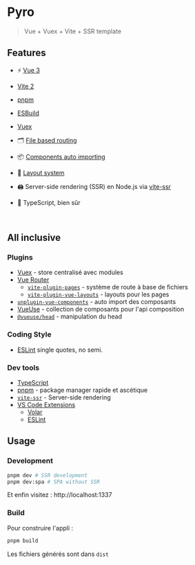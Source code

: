 # Pyro

> Vue + Vuex + Vite + SSR template

## Features

- ⚡️ [Vue 3](https://github.com/vuejs/vue-next)

- [Vite 2](https://github.com/vitejs/vite)

- [pnpm](https://pnpm.js.org/)

- [ESBuild](https://github.com/evanw/esbuild)

- [Vuex](https://github.com/vuejs/vuex)

- 🗂 [File based routing](./src/pages)

- 📦 [Components auto importing](./src/components)

- 📑 [Layout system](./src/layouts)

- 🖨 Server-side rendering (SSR) en Node.js via [vite-ssr](https://github.com/frandiox/vite-ssr)

- 🦾 TypeScript, bien sûr

<br>

## All inclusive

### Plugins

- [Vuex](https://github.com/vuejs/vuex) - store centralisé avec modules
- [Vue Router](https://github.com/vuejs/vue-router)
  - [`vite-plugin-pages`](https://github.com/hannoeru/vite-plugin-pages) - système de route à base de fichiers
  - [`vite-plugin-vue-layouts`](https://github.com/JohnCampionJr/vite-plugin-vue-layouts) - layouts pour les pages
- [`unplugin-vue-components`](https://github.com/antfu/unplugin-vue-components) - auto import des composants
- [VueUse](https://github.com/antfu/vueuse) - collection de composants pour l'api composition
- [`@vueuse/head`](https://github.com/vueuse/head) - manipulation du head

### Coding Style

- [ESLint](https://eslint.org/) single quotes, no semi.

### Dev tools

- [TypeScript](https://www.typescriptlang.org/)
- [pnpm](https://pnpm.js.org/) - package manager rapide et ascétique
- [`vite-ssr`](https://github.com/frandiox/vite-ssr) - Server-side rendering
- [VS Code Extensions](./.vscode/extensions.json)
  - [Volar](https://marketplace.visualstudio.com/items?itemName=johnsoncodehk.volar)
  - [ESLint](https://marketplace.visualstudio.com/items?itemName=dbaeumer.vscode-eslint)

## Usage

### Development

```bash
pnpm dev # SSR development
pnpm dev:spa # SPA without SSR
```

Et enfin visitez : http://localhost:1337

### Build

Pour construire l'appli :

```bash
pnpm build
```

Les fichiers générés sont dans `dist`
